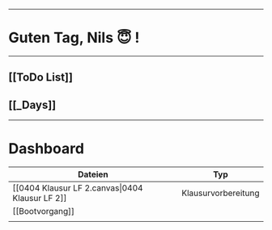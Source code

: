 
---
# Guten Tag, Nils 😇 !

---
## [[ToDo List]]

## [[_Days]]

---
# Dashboard
| Dateien                                             | Typ                 |
| --------------------------------------------------- | ------------------- |
| [[0404 Klausur LF 2.canvas\|0404 Klausur LF 2]]<br> | Klausurvorbereitung |
| [[Bootvorgang]]                                     |                     |
|                                                     |                     |

